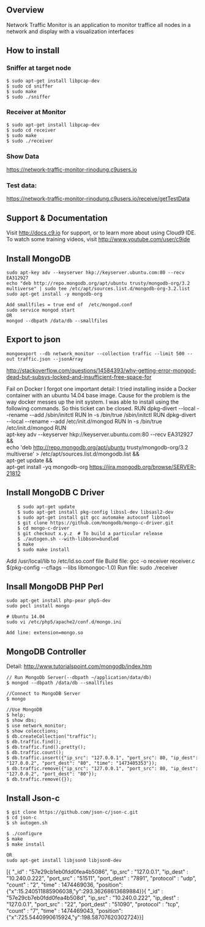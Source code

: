 ## Overview
Network Traffic Monitor is an application to monitor traffice all nodes in a network and display with a visualization interfaces
## How to install
### Sniffer at target node

    $ sudo apt-get install libpcap-dev
    $ sudo cd sniffer
    $ sudo make
    $ sudo ./sniffer
### Receiver at Monitor 

    $ sudo apt-get install libpcap-dev
    $ sudo cd receiver
    $ sudo make
    $ sudo ./receiver
### Show Data   
https://network-traffic-monitor-rinodung.c9users.io

### Test data:
https://network-traffic-monitor-rinodung.c9users.io/receive/getTestData


## Support & Documentation

Visit http://docs.c9.io for support, or to learn more about using Cloud9 IDE. 
To watch some training videos, visit http://www.youtube.com/user/c9ide
## Install MongoDB
```
sudo apt-key adv --keyserver hkp://keyserver.ubuntu.com:80 --recv EA312927
echo "deb http://repo.mongodb.org/apt/ubuntu trusty/mongodb-org/3.2 multiverse" | sudo tee /etc/apt/sources.list.d/mongodb-org-3.2.list
sudo apt-get install -y mongodb-org

Add smallfiles = true end of  /etc/mongod.conf
sudo service mongod start
OR
mongod --dbpath /data/db --smallfiles
```
## Export to json
```
mongoexport --db network_monitor --collection traffic --limit 500 --out traffic.json --jsonArray
```

http://stackoverflow.com/questions/14584393/why-getting-error-mongod-dead-but-subsys-locked-and-insufficient-free-space-for

Fail on Docker
I forgot one important detail: I tried installing inside a Docker container with an ubuntu 14.04 base image. Cause for the problem is the way docker messes up the init system. I was able to install using the following commands. So this ticket can be closed.
RUN dpkg-divert --local --rename --add /sbin/initctl
RUN ln -s /bin/true /sbin/initctl
RUN dpkg-divert --local --rename --add /etc/init.d/mongod
RUN ln -s /bin/true /etc/init.d/mongod
RUN \
apt-key adv --keyserver hkp://keyserver.ubuntu.com:80 --recv EA312927 && \
echo 'deb http://repo.mongodb.org/apt/ubuntu trusty/mongodb-org/3.2 multiverse' > /etc/apt/sources.list.d/mongodb.list && \
apt-get update && \
apt-get install -yq mongodb-org
https://jira.mongodb.org/browse/SERVER-21812
## Install MongoDB C Driver
``` 
    $ sudo apt-get update
    $ sudo apt-get install pkg-config libssl-dev libsasl2-dev
    $ sudo apt-get install git gcc automake autoconf libtool
    $ git clone https://github.com/mongodb/mongo-c-driver.git
    $ cd mongo-c-driver
    $ git checkout x.y.z  # To build a particular release
    $ ./autogen.sh --with-libbson=bundled
    $ make
    $ sudo make install
```      
Add /usr/local/lib to /etc/ld.so.conf file
Build file:  gcc -o receiver receiver.c $(pkg-config --cflags --libs libmongoc-1.0)
Run file: sudo ./receiver


## Insall MongoDB PHP Perl
```
sudo apt-get install php-pear php5-dev
sudo pecl install mongo

# Ubuntu 14.04
sudo vi /etc/php5/apache2/conf.d/mongo.ini

Add line: extension=mongo.so
```
## MongoDB Controller 
Detail: http://www.tutorialspoint.com/mongodb/index.htm
```
// Run MongoDb Server(--dbpath ~/application/data/db)
$ mongod --dbpath /data/db --smallfiles

//Connect to MongoDB Server
$ mongo

//Use MongoDB 
$ help;
$ show dbs;
$ use network_monitor;
$ show colecctions;
$ db.createCollection("traffic");
$ db.traffic.find();
$ db.traffic.find().pretty();
$ db.traffic.count();
$ db.traffic.insert({"ip_src": "127.0.0.1", "port_src": 80, "ip_dest": "127.0.0.2", "port_dest": "80", "time": "1473405353"});
$ db.traffic.remove({"ip_src": "127.0.0.1", "port_src": 80, "ip_dest": "127.0.0.2", "port_dest": "80"});
$ db.traffic.remove({});
```

## Install Json-c
```
$ git clone https://github.com/json-c/json-c.git
$ cd json-c
$ sh autogen.sh

$ ./configure
$ make
$ make install

OR
sudo apt-get install libjson0 libjson0-dev
```





[{ "_id" : "57e29cb1eb0fdd0fea4b5086", "ip_src" : "127.0.0.1", "ip_dest" : "10.240.0.222", "port_src" : "51511", "port_dest" : "7891", "protocol" : "udp", "count" : "2", "time" : 1474469036, "position":{"x":15.240511885906038,"y":293.36268613689884}}{ "_id" : "57e29cb7eb0fdd0fea4b508d", "ip_src" : "10.240.0.222", "ip_dest" : "127.0.0.1", "port_src" : "22", "port_dest" : "51090", "protocol" : "tcp", "count" : "7", "time" : 1474469043, "position":{"x":725.5440990615924,"y":198.58707620302724}}]